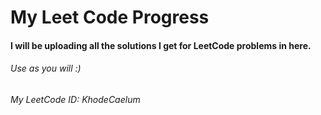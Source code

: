 # My Leet Code Progress
#### I will be uploading all the solutions I get for LeetCode problems in here.
###### Use as you will :)
##
##
###### My LeetCode ID: KhodeCaelum
